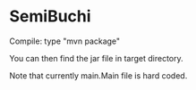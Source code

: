 # SemiBuchi

Compile: type "mvn package"

You can then find the jar file in target directory.

Note that currently main.Main file is hard coded.
